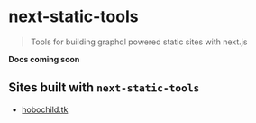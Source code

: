 # next-static-tools

> Tools for building graphql powered static sites with next.js

**Docs coming soon**

## Sites built with `next-static-tools`
* [hobochild.tk](https://hobochild.tk)
